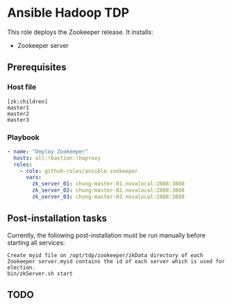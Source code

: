 # Ansible Hadoop TDP

This role deploys the Zookeeper release. It installs:

- Zookeeper server


## Prerequisites

### Host file

```
[zk:children]
master1
master2
master3
```

### Playbook

```yaml
- name: "Deploy Zookeeper"
  hosts: all:!bastion:!haproxy
  roles:
    - role: github-roles/ansible-zookeeper
      vars:
        zk_server_01: chung-master-01.novalocal:2888:3888
        zk_server_02: chung-master-02.novalocal:2888:3888
        zk_server_03: chung-master-03.novalocal:2888:3888
```

## Post-installation tasks

Currently, the following post-installation must be run manually before starting all services:

```
Create myid file on /opt/tdp/zookeeper/zkData directory of each Zookeeper server.myid contains the id of each server which is used for election.
bin/zkServer.sh start
```

## TODO
